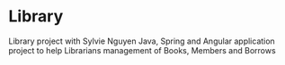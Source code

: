 # Library
Library project with Sylvie Nguyen
Java, Spring and Angular application project to help Librarians management of Books, Members and Borrows

